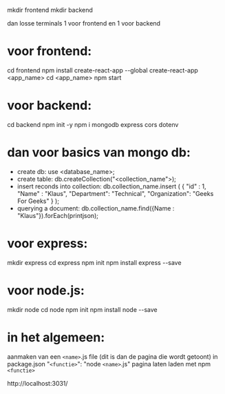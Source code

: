 mkdir frontend
mkdir backend

dan losse terminals 1 voor frontend en 1 voor backend

# voor frontend:

cd frontend
npm install create-react-app --global
create-react-app <app_name>
cd <app_name>
npm start

# voor backend:

cd backend
npm init -y
npm i mongodb express cors dotenv

# dan voor basics van mongo db:

- create db:
  use <database_name>;
- create table:
  db.createCollection("<collection_name">);
- insert reconds into collection:
  db.collection_name.insert
  (
  {
  "id" : 1,
  "Name" : "Klaus",
  "Department": "Technical",
  "Organization": "Geeks For Geeks"
  }
  );
- querying a document:
  db.collection_name.find({Name : "Klaus"}).forEach(printjson);

# voor express:

mkdir express
cd express
npm init
npm install express --save

# voor node.js:

mkdir node
cd node
npm init
npm install node --save

# in het algemeen:

aanmaken van een `<name>`.js file (dit is dan de pagina die wordt getoont)
in package.json
"`<functie>`": "node `<name>`.js"
pagina laten laden met npm `<functie>`

http://localhost:3031/

